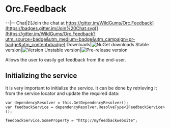 # Orc.Feedback

--|--
Chat|[![Join the chat at https://gitter.im/WildGums/Orc.Feedback](https://badges.gitter.im/Join%20Chat.svg)](https://gitter.im/WildGums/Orc.Feedback?utm_source=badge&utm_medium=badge&utm_campaign=pr-badge&utm_content=badge)
Downloads|![NuGet downloads](https://img.shields.io/nuget/dt/orc.feedback.svg)
Stable version|![Version](https://img.shields.io/nuget/v/orc.feedback.svg)
Unstable version|![Pre-release version](https://img.shields.io/nuget/vpre/orc.feedback.svg)

Allows the user to easily get feedback from the end-user. 

## Initializing the service

It is very important to initialize the service. It can be done by retrieving it from the service locator and update the required data:

	var dependencyResolver = this.GetDependencyResolver();
	var feedbackService = dependencyResolver.ResolveType<IFeedbackService>();

	feedbackService.SomeProperty = "http://myfeedbackwebsite";
